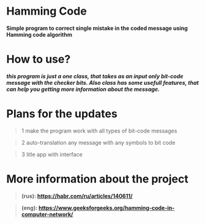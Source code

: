 # Hamming Code
**Simple program to correct single mistake in the coded message using Hamming code algorithm**

# How to use?

***this program is just a one class, that takes as an input only bit-code message with the checker bits. Also class has some usefull features, that can help you getting more information about the message.***

# Plans for the updates
>1
make the program work with all types of bit-code messages

> 2
auto-translation any message with any symbols to bit code

> 3
litle app with interface


# More information about the project

>**(rus): https://habr.com/ru/articles/140611/**

>**(eng): https://www.geeksforgeeks.org/hamming-code-in-computer-network/**

